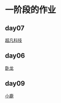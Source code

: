 # 一阶段的作业
## day07
<a href='https://nini7059nini.github.io/%E8%B6%85%E5%87%A1%E7%A7%91%E6%8A%80/code/html/%E8%B6%85%E5%87%A1%E6%8A%80%E6%9C%AF.html'>超凡科技</a>
## day06
<a href='https://nini7059nini.github.io/day05/code/html/%E5%8D%A7%E9%BE%99.html'>卧龙</a>

## day09
<a href='https://nini7059nini.github.io/day09/code/html/%E5%B0%8F%E9%B9%BF.html'>小鹿</a>
